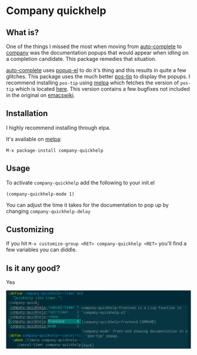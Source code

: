 # Company quickhelp

## What is?
One of the things I missed the most when moving from
[auto-complete](https://github.com/auto-complete/auto-complete) to
[company](https://github.com/company-mode) was the documentation
popups that would appear when idling on a completion candidate.  This
package remedies that situation.

[auto-complete](https://github.com/auto-complete/auto-complete) uses
[popup-el](https://github.com/auto-complete/popup-el) to do it's thing
and this results in quite a few glitches.  This package uses the much
better [pos-tip](http://www.emacswiki.org/emacs/PosTip) to display the
popups.  I recommend installing `pos-tip` using [melpa](www.melpa.org)
which fetches the version of `pos-tip` which is located
[here](https://github.com/pitkali/pos-tip/blob/master/pos-tip.el).
This version contains a few bugfixes not included in the original on
[emacswiki](http://www.emacswiki.org).


## Installation


I highly recommend installing through elpa.

It's available on [melpa](http://melpa.org/):

    M-x package-install company-quickhelp

## Usage

To activate `company-quickhelp` add the following to your init.el

```elisp
(company-quickhelp-mode 1)
```

You can adjust the time it takes for the documentation to pop up by
changing `company-quickhelp-delay`

## Customizing

If you hit `M-x customize-group <RET> company-quickhelp <RET>` you'll
find a few variables you can diddle.

## Is it any good?

Yes

![company-quickhelp](company-quickhelp.png)
